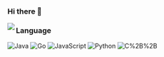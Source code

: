 ### Hi there 👋



<img align="left" src="https://github-readme-stats.vercel.app/api?username=Tptogiar&show_icons=true"/>

### Language

![Java](https://img.shields.io/badge/-Java-18244a?style=flat&logo=go&logoColor=2890d1&color=9cf)
![Go](https://img.shields.io/badge/-Go-18244a?style=flat&logo=go&logoColor=2890d1&color=9cf)
![JavaScript](https://img.shields.io/badge/-JavaScript-18244a?style=flat&logo=go&logoColor=2890d1&color=9cf)
![Python](https://img.shields.io/badge/-Python-18244a?style=flat&logo=go&logoColor=2890d1&color=9cf)
![C%2B%2B](https://img.shields.io/badge/-C%2B%2B-18244a?style=flat&logo=go&logoColor=2890d1&color=9cf)



<!--
**Tptogiar/Tptogiar** is a ✨ _special_ ✨ repository because its `README.md` (this file) appears on your GitHub profile.

Here are some ideas to get you started:

- 🔭 I’m currently working on ...
- 🌱 I’m currently learning ...
- 👯 I’m looking to collaborate on ...
- 🤔 I’m looking for help with ...
- 💬 Ask me about ...
- 📫 How to reach me: ...
- 😄 Pronouns: ...
- ⚡ Fun fact: ...
-->

